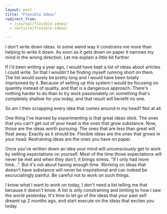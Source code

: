 ```yaml
---
layout: post
title: "Flexible Ideas"
redirect_from:
  - /journal/flexible-ideas/
  - /article/flexible-ideas/

---
```


I don't write down ideas. In some weird way it constrains me more than helping to write it down. As soon as it gets down on paper it narrows my mind in the wrong direction. Let me explain a little bit further.

If I'd been writing a year ago, I would have kept a list of ideas about articles I could write. So that I wouldn't be finding myself running short on them. The list would surely be pretty long and I would have been totally imprisoned by it. Because of setting up this system I would be focusing on quantity instead of quality, and that is a dangerous approach. There's nothing harder to do than to try work passionately on something that's completely shallow for you today, and that result will benefit no one.

So am I then scrapping every idea that comes around in my head? Not at all.

One thing I've learned by experimenting is that great ideas stick. The ones that you can't get out of your head is the ones that grow substance. Now, those are the ideas worth pursuing. The ones that are less than great will float away. Exactly as it should be. Flexible ideas are the ones that grows in your head. Restraining ideas are the ones you have on paper.

Once you've written down an idea your mind will unconsciously get to work by setting expectations on yourself. Most of the time those expectations will never be met and when they don't, it brings stress. "If I only had more time…". But it's not about having enough time. Working on ideas that doesn't have substance will never be inspirational and can indeed be excruciatingly painful. Be careful not to work on such things.

I know what I want to work on today, I don't need a list telling me that because it doesn't know. A list is only constraining and limiting to how I saw the world yesterday. It's time to let go of the ideas that your past self dreamt up 2 months ago, and start execute on the ideas that excites you today.
